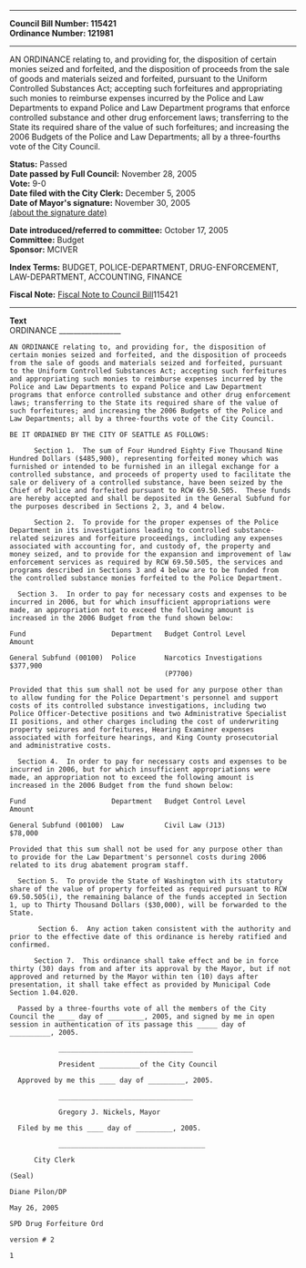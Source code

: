 * * * * *  
  
**Council Bill Number: [](#h0)[](#h2)115421**   
**Ordinance Number: 121981**  
  
* * * * *  
  
AN ORDINANCE relating to, and providing for, the disposition of certain monies seized and forfeited, and the disposition of proceeds from the sale of goods and materials seized and forfeited, pursuant to the Uniform Controlled Substances Act; accepting such forfeitures and appropriating such monies to reimburse expenses incurred by the Police and Law Departments to expand Police and Law Department programs that enforce controlled substance and other drug enforcement laws; transferring to the State its required share of the value of such forfeitures; and increasing the 2006 Budgets of the Police and Law Departments; all by a three-fourths vote of the City Council.  
  
**Status:** Passed   
**Date passed by Full Council:** November 28, 2005   
**Vote:** 9-0   
**Date filed with the City Clerk:** December 5, 2005   
**Date of Mayor's signature:** November 30, 2005   
[(about the signature date)](/~public/approvaldate.htm)   
  
  
**Date introduced/referred to committee:** October 17, 2005   
**Committee:** Budget   
**Sponsor:** MCIVER   
  
**Index Terms:** BUDGET, POLICE-DEPARTMENT, DRUG-ENFORCEMENT, LAW-DEPARTMENT, ACCOUNTING, FINANCE  
  
**Fiscal Note:** [Fiscal Note to Council Bill](http://clerk.seattle.gov/~public/fnote/115421.htm)[](#h1)[](#h3)115421  
  
* * * * *  
  
**Text**  
    ORDINANCE _________________  
  
    AN ORDINANCE relating to, and providing for, the disposition of  
    certain monies seized and forfeited, and the disposition of proceeds  
    from the sale of goods and materials seized and forfeited, pursuant  
    to the Uniform Controlled Substances Act; accepting such forfeitures  
    and appropriating such monies to reimburse expenses incurred by the  
    Police and Law Departments to expand Police and Law Department  
    programs that enforce controlled substance and other drug enforcement  
    laws; transferring to the State its required share of the value of  
    such forfeitures; and increasing the 2006 Budgets of the Police and  
    Law Departments; all by a three-fourths vote of the City Council.  
  
    BE IT ORDAINED BY THE CITY OF SEATTLE AS FOLLOWS:  
  
          Section 1.  The sum of Four Hundred Eighty Five Thousand Nine  
    Hundred Dollars ($485,900), representing forfeited money which was  
    furnished or intended to be furnished in an illegal exchange for a  
    controlled substance, and proceeds of property used to facilitate the  
    sale or delivery of a controlled substance, have been seized by the  
    Chief of Police and forfeited pursuant to RCW 69.50.505.  These funds  
    are hereby accepted and shall be deposited in the General Subfund for  
    the purposes described in Sections 2, 3, and 4 below.  
  
          Section 2.  To provide for the proper expenses of the Police  
    Department in its investigations leading to controlled substance-  
    related seizures and forfeiture proceedings, including any expenses  
    associated with accounting for, and custody of, the property and  
    money seized, and to provide for the expansion and improvement of law  
    enforcement services as required by RCW 69.50.505, the services and  
    programs described in Sections 3 and 4 below are to be funded from  
    the controlled substance monies forfeited to the Police Department.  
  
      Section 3.  In order to pay for necessary costs and expenses to be  
    incurred in 2006, but for which insufficient appropriations were  
    made, an appropriation not to exceed the following amount is  
    increased in the 2006 Budget from the fund shown below:  
  
    Fund                     Department   Budget Control Level         Amount  
  
    General Subfund (00100)  Police       Narcotics Investigations     $377,900  
                                          (P7700)  
  
    Provided that this sum shall not be used for any purpose other than  
    to allow funding for the Police Department's personnel and support  
    costs of its controlled substance investigations, including two  
    Police Officer-Detective positions and two Administrative Specialist  
    II positions, and other charges including the cost of underwriting  
    property seizures and forfeitures, Hearing Examiner expenses  
    associated with forfeiture hearings, and King County prosecutorial  
    and administrative costs.  
  
      Section 4.  In order to pay for necessary costs and expenses to be  
    incurred in 2006, but for which insufficient appropriations were  
    made, an appropriation not to exceed the following amount is  
    increased in the 2006 Budget from the fund shown below:  
  
    Fund                     Department   Budget Control Level         Amount  
  
    General Subfund (00100)  Law          Civil Law (J13)              $78,000  
  
    Provided that this sum shall not be used for any purpose other than  
    to provide for the Law Department's personnel costs during 2006  
    related to its drug abatement program staff.  
  
      Section 5.  To provide the State of Washington with its statutory  
    share of the value of property forfeited as required pursuant to RCW  
    69.50.505(i), the remaining balance of the funds accepted in Section  
    1, up to Thirty Thousand Dollars ($30,000), will be forwarded to the  
    State.  
  
           Section 6.  Any action taken consistent with the authority and  
    prior to the effective date of this ordinance is hereby ratified and  
    confirmed.  
  
          Section 7.  This ordinance shall take effect and be in force  
    thirty (30) days from and after its approval by the Mayor, but if not  
    approved and returned by the Mayor within ten (10) days after  
    presentation, it shall take effect as provided by Municipal Code  
    Section 1.04.020.  
  
      Passed by a three-fourths vote of all the members of the City  
    Council the ____ day of _________, 2005, and signed by me in open  
    session in authentication of its passage this _____ day of  
    __________, 2005.  
  
                _________________________________  
  
                President __________of the City Council  
  
      Approved by me this ____ day of _________, 2005.  
  
                _________________________________  
  
                Gregory J. Nickels, Mayor  
  
      Filed by me this ____ day of _________, 2005.  
  
                ____________________________________  
  
          City Clerk  
  
    (Seal)  
  
    Diane Pilon/DP  
  
    May 26, 2005  
  
    SPD Drug Forfeiture Ord  
  
    version # 2  
  
    1  
